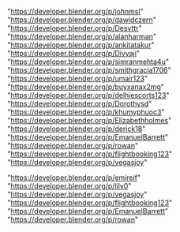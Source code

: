 "https://developer.blender.org/p/johnmsl"
"https://developer.blender.org/p/dawidczern"
"https://developer.blender.org/p/Desvttr"
"https://developer.blender.org/p/alanharman"
"https://developer.blender.org/p/ankitatakur"
"https://developer.blender.org/p/Divyaji"
"https://developer.blender.org/p/simranmehta4u"
"https://developer.blender.org/p/smithgracia1706"
"https://developer.blender.org/p/umair123"
"https://developer.blender.org/p/buyxanax2mg"
"https://developer.blender.org/p/delhiescorts123"
"https://developer.blender.org/p/Dorothysd"
"https://developer.blender.org/p/khumyphuoc3"
"https://developer.blender.org/p/Elizabethholmes"
"https://developer.blender.org/p/derick18"
"https://developer.blender.org/p/EmanuelBarrett"
"https://developer.blender.org/p/rowan"
"https://developer.blender.org/p/flightbooking123"
"https://developer.blender.org/p/vegasjoy"
 
"https://developer.blender.org/p/emireif"
"https://developer.blender.org/p/lily0"
"https://developer.blender.org/p/vegasjoy"
"https://developer.blender.org/p/flightbooking123"
"https://developer.blender.org/p/EmanuelBarrett"
"https://developer.blender.org/p/rowan"
 
